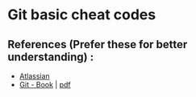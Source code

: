 # Git basic cheat codes

## References (Prefer these for better understanding) :
 -  [Atlassian](https://www.atlassian.com/git/tutorials)
 - [Git - Book](https://git-scm.com/book/en/v2) | [pdf](https://github.com/progit/progit2/releases/download/2.1.95/progit.pdf)

